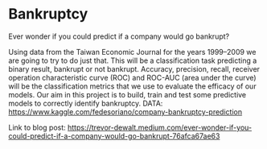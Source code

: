 # Bankruptcy
Ever wonder if you could predict if a company would go bankrupt?

Using data from the Taiwan Economic Journal for the years 1999–2009 we are going to try to do just that. This will be a classification task predicting a binary result, bankrupt or not bankrupt. Accuracy, precision, recall, receiver operation characteristic curve (ROC) and ROC-AUC (area under the curve) will be the classification metrics that we use to evaluate the efficacy of our models.
Our aim in this project is to build, train and test some predictive models to correctly identify bankruptcy.
DATA: https://www.kaggle.com/fedesoriano/company-bankruptcy-prediction

Link to blog post: https://trevor-dewalt.medium.com/ever-wonder-if-you-could-predict-if-a-company-would-go-bankrupt-76afca67ae63
